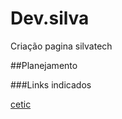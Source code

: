 # Dev.silva
Criação pagina silvatech

##Planejamento

###Links indicados

[cetic](https://www.cetic.br/)
